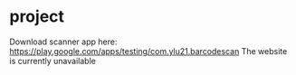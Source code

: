 # project

Download scanner app here: https://play.google.com/apps/testing/com.ylu21.barcodescan
The website is currently unavailable
